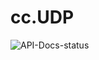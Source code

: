 # cc.UDP

![API-Docs-status](https://img.shields.io/github/actions/workflow/status/uncertainty-cc/UDP-Python/build-docs.yaml?branch=main&style=flat-square&label=Docs&logo=googledocs&logoColor=fff)
